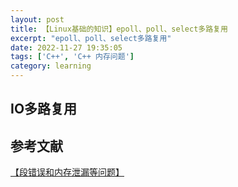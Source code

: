 ```yaml
---
layout: post
title: 【Linux基础的知识】epoll、poll、select多路复用
excerpt: "epoll、poll、select多路复用"
date: 2022-11-27 19:35:05
tags: ['C++', 'C++ 内存问题']
category: learning
---
```


## IO多路复用



## 参考文献

[【段错误和内存泄漏等问题】](https://www.cnblogs.com/qin6666/p/15468421.html)
